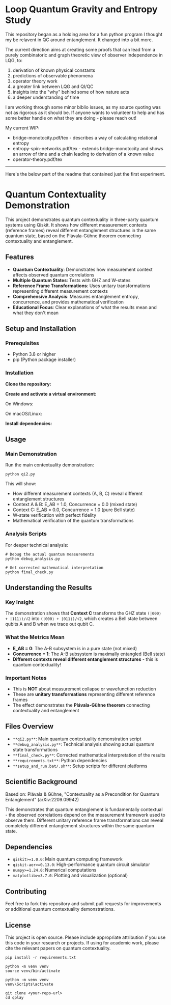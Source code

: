# Loop Quantum Gravity and Entropy Study

This repository began as a holding area for a fun python program I thought my be relavent in QC around entanglement. It changed into a bit more.

The current direction aims at creating some proofs that can lead from a purely combinatoric and graph theoretic view of observer independence in LQG, to:

1.  derivation of known physical constants
2.  predictions of observable phenomena
3.  operator theory work
4.  a greater link between LQG and QI/QC
5.  insights into the "why" behind some of how nature acts
6.  a deeper understanding of time

I am working through some minor biblio issues, as my source quoting was not as rigorous as it should be. If anyone wants to volunteer to help and has some better handle on what they are doing - please reach out!

My current WIP:

*   bridge-monotocity.pdf/tex - describes a way of calculating relational entropy
*   entropy-spin-networks.pdf/tex - extends bridge-monotocity and shows an arrow of time and a chain leading to derivation of a known value
*   operator-theory.pdf/tex

---

Here's the below part of the readme that contained just the first experiment.

# Quantum Contextuality Demonstration

This project demonstrates quantum contextuality in three-party quantum systems using Qiskit. It shows how different measurement contexts (reference frames) reveal different entanglement structures in the same quantum state, based on the Plávala-Gühne theorem connecting contextuality and entanglement.

## Features

*   **Quantum Contextuality**: Demonstrates how measurement context affects observed quantum correlations
*   **Multiple Quantum States**: Tests with GHZ and W-states
*   **Reference Frame Transformations**: Uses unitary transformations representing different measurement contexts
*   **Comprehensive Analysis**: Measures entanglement entropy, concurrence, and provides mathematical verification
*   **Educational Focus**: Clear explanations of what the results mean and what they don't mean

## Setup and Installation

### Prerequisites

*   Python 3.8 or higher
*   pip (Python package installer)

### Installation

**Clone the repository:**

**Create and activate a virtual environment:**

On Windows:

On macOS/Linux:

**Install dependencies:**

## Usage

### Main Demonstration

Run the main contextuality demonstration:

```
python qi2.py
```

This will show:

*   How different measurement contexts (A, B, C) reveal different entanglement structures
*   Context A & B: E\_AB = 1.0, Concurrence = 0.0 (mixed state)
*   Context C: E\_AB = 0.0, Concurrence = 1.0 (pure Bell state)
*   W-state verification with perfect fidelity
*   Mathematical verification of the quantum transformations

### Analysis Scripts

For deeper technical analysis:

```
# Debug the actual quantum measurements
python debug_analysis.py

# Get corrected mathematical interpretation  
python final_check.py
```

## Understanding the Results

### Key Insight

The demonstration shows that **Context C** transforms the GHZ state `(|000⟩ + |111⟩)/√2` into `(|000⟩ + |011⟩)/√2`, which creates a Bell state between qubits A and B when we trace out qubit C.

### What the Metrics Mean

*   **E\_AB = 0**: The A-B subsystem is in a pure state (not mixed)
*   **Concurrence = 1**: The A-B subsystem is maximally entangled (Bell state)
*   **Different contexts reveal different entanglement structures** - this is quantum contextuality!

### Important Notes

*   This is **NOT** about measurement collapse or wavefunction reduction
*   These are **unitary transformations** representing different reference frames
*   The effect demonstrates the **Plávala-Gühne theorem** connecting contextuality and entanglement

## Files Overview

*   `**qi2.py**`: Main quantum contextuality demonstration script
*   `**debug_analysis.py**`: Technical analysis showing actual quantum state transformations
*   `**final_check.py**`: Corrected mathematical interpretation of the results
*   `**requirements.txt**`: Python dependencies
*   `**setup_and_run.bat/.sh**`: Setup scripts for different platforms

## Scientific Background

Based on: Plávala & Gühne, "Contextuality as a Precondition for Quantum Entanglement" (arXiv:2209.09942)

This demonstrates that quantum entanglement is fundamentally contextual - the observed correlations depend on the measurement framework used to observe them. Different unitary reference frame transformations can reveal completely different entanglement structures within the same quantum state.

## Dependencies

*   `qiskit>=1.0.0`: Main quantum computing framework
*   `qiskit-aer>=0.13.0`: High-performance quantum circuit simulator
*   `numpy>=1.24.0`: Numerical computations
*   `matplotlib>=3.7.0`: Plotting and visualization (optional)

## Contributing

Feel free to fork this repository and submit pull requests for improvements or additional quantum contextuality demonstrations.

## License

This project is open source. Please include appropriate attribution if you use this code in your research or projects. If using for academic work, please cite the relevant papers on quantum contextuality.

```
pip install -r requirements.txt
```

```
python -m venv venv
source venv/bin/activate
```

```
python -m venv venv
venv\Scripts\activate
```

```
git clone <your-repo-url>
cd qplay
```